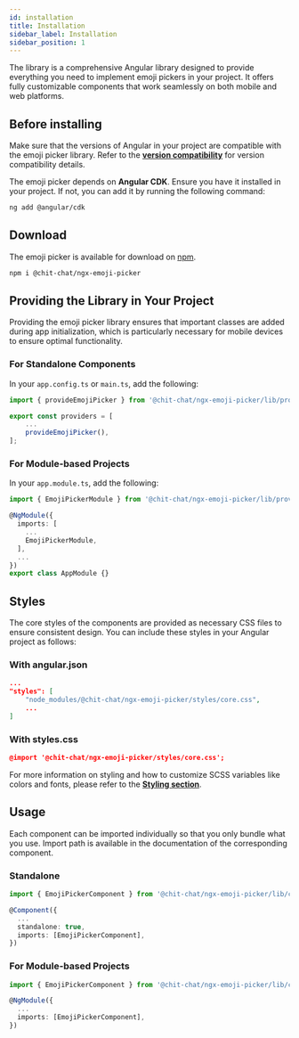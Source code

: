 ```yaml
---
id: installation
title: Installation
sidebar_label: Installation
sidebar_position: 1
---
```


The library is a comprehensive Angular library designed to provide everything you need to implement emoji pickers in your project. It offers fully customizable components that work seamlessly on both mobile and web platforms.


## Before installing
Make sure that the versions of Angular in your project are compatible with the emoji picker library. Refer to the [**version compatibility**](/docs/version-compatibility) for version compatibility details.

The emoji picker depends on **Angular CDK**. Ensure you have it installed in your project. If not, you can add it by running the following command:
```bash
ng add @angular/cdk
```


## Download

The emoji picker is available for download on [npm](https://www.npmjs.com/package/@chit-chat/ngx-emoji-picker).

```bash
npm i @chit-chat/ngx-emoji-picker
```


## Providing the Library in Your Project

Providing the emoji picker library ensures that important classes are added during app initialization, which is particularly necessary for mobile devices to ensure optimal functionality.


### For Standalone Components

In your `app.config.ts` or `main.ts`, add the following:

```typescript
import { provideEmojiPicker } from '@chit-chat/ngx-emoji-picker/lib/providers';

export const providers = [
    ...
    provideEmojiPicker(),
];
```


### For Module-based Projects

In your `app.module.ts`, add the following:
```typescript
import { EmojiPickerModule } from '@chit-chat/ngx-emoji-picker/lib/providers';

@NgModule({
  imports: [
    ...
    EmojiPickerModule,
  ],
  ...
})
export class AppModule {}
```

## Styles

The core styles of the components are provided as necessary CSS files to ensure consistent design. You can include these styles in your Angular project as follows:

### With angular.json
```json
...
"styles": [
    "node_modules/@chit-chat/ngx-emoji-picker/styles/core.css",
    ...
]
```

### With styles.css
```json
@import '@chit-chat/ngx-emoji-picker/styles/core.css';
```

For more information on styling and how to customize SCSS variables like colors and fonts, please refer to the [**Styling section**](/docs/styling).

## Usage

Each component can be imported individually so that you only bundle what you use. Import path is available in the documentation of the corresponding component.


### Standalone
```typescript
import { EmojiPickerComponent } from '@chit-chat/ngx-emoji-picker/lib/components/emoji-picker';

@Component({
  ...
  standalone: true,
  imports: [EmojiPickerComponent],
})
```

### For Module-based Projects
```typescript
import { EmojiPickerComponent } from '@chit-chat/ngx-emoji-picker/lib/components/emoji-picker';

@NgModule({
  ...
  imports: [EmojiPickerComponent],
})
```


